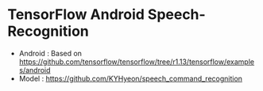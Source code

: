 # TensorFlow Android Speech-Recognition

* Android : Based on https://github.com/tensorflow/tensorflow/tree/r1.13/tensorflow/examples/android
* Model : https://github.com/KYHyeon/speech_command_recognition
